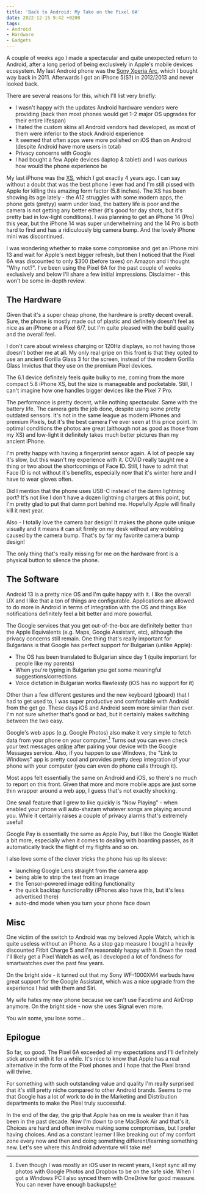 ```yaml
---
title: 'Back to Android: My Take on the Pixel 6A'
date: 2022-12-15 9:42 +0200
tags:
- Android
- Hardware
- Gadgets
---
```


A couple of weeks ago I made a spectacular and quite unexpected return to
Android, after a long period of being exclusively in Apple's mobile devices
ecosystem. My last Android phone was the [Sony Xperia Arc](https://www.gsmarena.com/sony_ericsson_xperia_arc-3619.php), which I bought way back in 2011. Afterwards I got an iPhone 5(S?) in 2012/2013 and never looked back.

There are several reasons for this, which I'll list very briefly:

- I wasn't happy with the updates Android hardware vendors were providing (back then most phones would get 1-2 major OS upgrades for their entire lifespan)
- I hated the custom skins all Android vendors had developed, as most of them were inferior to the stock Android experience
- It seemed that often apps were more polished on iOS than on Android (despite Android have more users in total)
- Privacy concerns with Google
- I had bought a few Apple devices (laptop & tablet) and I was curious how would the phone experience be

My last iPhone was the [XS](https://www.gsmarena.com/apple_iphone_xs-9318.php),
which I got exactly 4 years ago. I can say without a doubt that was the best
phone I ever had and I'm still pissed with Apple for killing this amazing form
factor (5.8 inches). The XS has been showing its age lately - the A12 struggles
with some modern apps, the phone gets (pretyy) warm under load, the battery life
is poor and the camera is not getting any better either (it's good for day
shots, but it's pretty bad in low-light conditions). I was planning to
get an iPhone 14 (Pro) this year, but the iPhone 14 was super underwhelming and
the 14 Pro is both hard to find and has a ridiculously big camera bump. And the
lovely iPhone mini was discontinued.

I was wondering whether to make some compromise and get an iPhone mini 13 and
wait for Apple's next bigger refresh, but then I noticed that the Pixel 6A was
discounted to only $300 (before taxes) on Amazon and I thought "Why not?". I've
been using the Pixel 6A for the past couple of weeks exclusively and below I'll
share a few initial impressions. Disclaimer - this won't be some in-depth
review.

## The Hardware

Given that it's a super cheap phone, the hardware is pretty decent
overall. Sure, the phone is mostly made out of plastic and definitely doesn't
feel as nice as an iPhone or a Pixel 6/7, but I'm quite pleased with the build
quality and the overall feel.

I don't care about wireless charging or 120Hz displays, so not having those
doesn't bother me at all. My only real gripe on this front is that they opted to
use an ancient Gorilla Glass 3 for the screen, instead of the modern Gorilla
Glass Invictus that they use on the premium Pixel devices.

The 6.1 device definitely feels quite bulky to me, coming from the more compact
5.8 iPhone XS, but the size is manageable and pocketable. Still, I can't imagine
how one handles bigger devices like the Pixel 7 Pro.

The performance is pretty decent, while nothing spectacular. Same with the
battery life. The camera gets the job done, despite using some pretty outdated
sensors. It's not in the same league as modern iPhones and premium Pixels, but
it's the best camera I've ever seen at this price point. In optimal conditions
the photos are great (although not as good as those from my XS) and low-light it
definitely takes much better pictures than my ancient iPhone.

I'm pretty happy with having a fingerprint sensor again. A lot of people say
it's slow, but this wasn't my experience with it. COVID really taught me a thing
or two about the shortcomings of Face ID. Still, I have to admit that Face ID is not without it's benefits, especially now that it's winter here and I have to wear gloves often.

Did I mention that the phone uses USB-C instead of the damn lightning port? It's not
like I don't have a dozen lightning chargers at this point, but I'm pretty glad to
put that damn port behind me. Hopefully Apple will finally kill it next year.

Also - I totally love the camera bar design! It makes the phone quite unique visually and it means it can sit firmly on my desk without any wobbling caused by the camera bump. That's by far my favorite camera bump design!

The only thing that's really missing for me on the hardware front is a physical button to silence the phone.

## The Software

Android 13 is a pretty nice OS and I'm quite happy with it. I like the overall UX and I like that a ton of things are configurable. Applications are allowed to do more in Android in terms of integration with the OS and things like notifications definitely feel a bit better and more powerful.

The Google services that you get out-of-the-box are definitely better than the Apple Equivalents (e.g. Maps, Google Assistant, etc), although the privacy concerns still remain. One thing that's really important for Bulgarians is that Google has perfect support for Bulgarian (unlike Apple):

- The OS has been translated to Bulgarian since day 1 (quite important for people like my parents)
- When you're typing in Bulgarian you get some meaningful suggestions/corrections
- Voice dictation in Bulgarian works flawlessly (iOS has no support for it)

Other than a few different gestures and the new keyboard (gboard) that I had to get used to, I was super productive and comfortable with Android from the get go. These days iOS and Android seem more similar than ever. I'm not sure whether that's good or bad, but it certainly makes switching between the two easy.

Google's web apps (e.g. Google Photos) also make it very simple to fetch data from your phone on your computer.[^1] Turns out you can even check your text messages [online](https://messages.google.com/) after pairing your device with the Google Messages service. Also, if you happen to use Windows, the "Link to Windows" app is pretty cool and provides pretty deep integration of your phone with your computer (you can even do phone calls through it).

Most apps felt essentially the same on Android and iOS, so there's no much to report on this front. Given that more and more mobile apps are just some thin wrapper around a web app, I guess that's not exactly shocking.

One small feature that I grew to like quickly is "Now Playing" - when enabled your phone will auto-shazam whatever songs are playing around you. While it certainly raises a couple of privacy alarms that's extremely useful!

Google Pay is essentially the same as Apple Pay, but I like the Google Wallet a bit more, especially when it comes to dealing with boarding passes, as it automatically track the flight of my flights and so on.

I also love some of the clever tricks the phone has up its sleeve:

- launching Google Lens straight from the camera app
- being able to strip the text from an image
- the Tensor-powered image editing functionality
- the quick backtap functionality (iPhones also have this, but it's less advertised there)
- auto-dnd mode when you turn your phone face down

## Misc

One victim of the switch to Android was my beloved Apple Watch, which is quite useless without an iPhone. As a stop gap measure I bought a heavily discounted Fitbit Charge 5 and I'm reasonably happy with it. Down the road I'll likely get a Pixel Watch as well, as I developed a lot of fondness for smartwatches over the past few years.

On the bright side - it turned out that my Sony WF-1000XM4 earbuds have great support for the Google Assistant, which was a nice upgrade from the experience I had with them and Siri.

My wife hates my new phone because we can't use Facetime and AirDrop anymore. On the bright side - now she uses Signal even more.

You win some, you lose some...

## Epilogue

So far, so good. The Pixel 6A exceeded all my expectations and I'll definitely stick around with it for a while. It's nice to know that Apple has a real alternative in the form of the Pixel phones and I hope that the Pixel brand will thrive.

For something with such outstanding value and quality I'm really surprised that it's still pretty niche compared to other Android brands. Seems to me that Google has a lot of work to do in the Marketing and Distribution departments to make the Pixel truly successful.

In the end of the day, the grip that Apple has on me is weaker than it has been in the past decade. Now I'm down to one MacBook Air and that's it. Choices are hard and often involve making some compromises, but I prefer having choices. And as a constant learner I like breaking out of my comfort zone every now and then and doing something different/learning something new. Let's see where this Android adventure will take me!

[^1]: Even though I was mostly an iOS user in recent years, I kept sync all my photos with Google Photos and Dropbox to be on the safe side. When I got a Windows PC I also synced them with OneDrive for good measure. You can never have enough backups!
